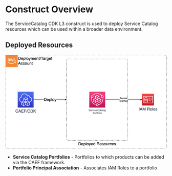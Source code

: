 # Construct Overview

The ServiceCatalog CDK L3 construct is used to deploy Service Catalog resources which can be used within a broader data environment.

## Deployed Resources

![ServiceCatalog](docs/ServiceCatalog.png)

* **Service Catalog Portfolios** - Portfolios to which products can be added via the CAEF framework.
* **Portfolio Principal Association** - Associates IAM Roles to a portfolio
